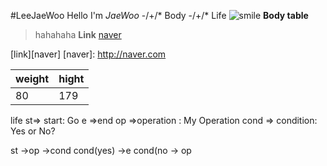 #LeeJaeWoo
Hello I'm  *JaeWoo*
-/+/* Body
-/+/* Life
![smile](http://i.cbc.ca/1.3175037.1438341107!/cpimage/httpimage/image.jpg_gen/derivatives/16x9_620/didier-drogba.jpg )
**Body table**
>hahahaha
**Link**
[naver](http://naver.com)

[link][naver]
[naver]: http://naver.com

weight   |  hight
-------- | ---
  80     | 179
  
life 
st=> start: Go
e =>end
op =>operation : My Operation
cond => condition: Yes or No?

st ->op ->cond
cond(yes) ->e
cond(no -> op
